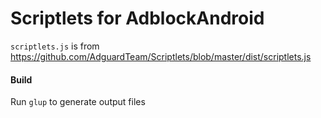 # Scriptlets for AdblockAndroid

`scriptlets.js` is from https://github.com/AdguardTeam/Scriptlets/blob/master/dist/scriptlets.js


#### Build

Run `glup` to generate output files
